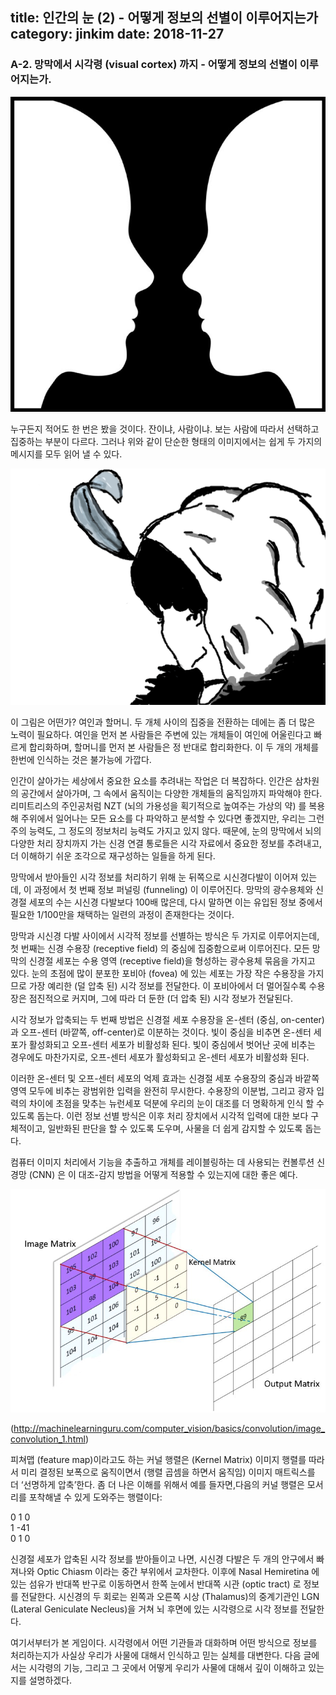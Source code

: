 title: 인간의 눈 (2) - 어떻게 정보의 선별이 이루어지는가
category: jinkim
date: 2018-11-27
------------------------------------

### A-2. 망막에서 시각령 (visual cortex) 까지 - 어떻게 정보의 선별이 이루어지는가.

![](./userdata/images/112718-1.png)

누구든지 적어도 한 번은 봤을 것이다. 잔이냐, 사람이냐. 보는 사람에 따라서 선택하고 집중하는 부분이 다르다. 그러나 위와 같이 단순한 형태의 이미지에서는 쉽게 두 가지의 메시지를 모두 읽어 낼 수 있다. 

![](./userdata/images/112718-2.png)

이 그림은 어떤가? 여인과 할머니. 두 개체 사이의 집중을 전환하는 데에는 좀 더 많은 노력이 필요하다. 여인을 먼저 본 사람들은 주변에 있는 개체들이 여인에 어울린다고 빠르게 합리화하며, 할머니를 먼저 본 사람들은 정 반대로 합리화한다. 이 두 개의 개체를 한번에 인식하는 것은 불가능에 가깝다.

인간이 살아가는 세상에서 중요한 요소를 추려내는 작업은 더 복잡하다. 인간은 삼차원의 공간에서 살아가며, 그 속에서 움직이는 다양한 개체들의 움직임까지 파악해야 한다. 리미트리스의 주인공처럼 NZT (뇌의 가용성을 획기적으로 높여주는 가상의 약) 를 복용해 주위에서 일어나는 모든 요소를 다 파악하고 분석할 수 있다면 좋겠지만, 우리는 그런 주의 능력도, 그 정도의 정보처리 능력도 가지고 있지 않다. 때문에, 눈의 망막에서 뇌의 다양한 처리 장치까지 가는 신경 연결 통로들은 시각 자료에서 중요한 정보를 추려내고, 더 이해하기 쉬운 조각으로 재구성하는 일들을 하게 된다.

망막에서 받아들인 시각 정보를 처리하기 위해 눈 뒤쪽으로 시신경다발이 이어져 있는데, 이 과정에서 첫 번째 정보 퍼널링 (funneling) 이 이루어진다. 망막의 광수용체와 신경절 세포의 수는 시신경 다발보다 100배 많은데, 다시 말하면 이는 유입된 정보 중에서 필요한 1/100만을 채택하는 일련의 과정이 존재한다는 것이다.  

망막과 시신경 다발 사이에서 시각적 정보를 선별하는 방식은 두 가지로 이루어지는데, 첫 번째는 신경 수용장 (receptive field) 의 중심에 집중함으로써 이루어진다. 모든 망막의 신경절 세포는 수용 영역 (receptive field)을 형성하는 광수용체 묶음을 가지고 있다. 눈의 초점에 많이 분포한 포비아 (fovea) 에 있는 세포는 가장 작은 수용장을 가지므로 가장 예리한 (덜 압축 된) 시각 정보를 전달한다. 이 포비아에서 더 멀어질수록 수용장은 점진적으로 커지며, 그에 따라 더 둔한 (더 압축 된) 시각 정보가 전달된다.

시각 정보가 압축되는 두 번째 방법은 신경절 세포 수용장을 온-센터 (중심, on-center)과 오프-센터 (바깥쪽, off-center)로 이분하는 것이다. 빛이 중심을 비추면 온-센터 세포가 활성화되고 오프-센터 세포가 비활성화 된다. 빛이 중심에서 벗어난 곳에 비추는 경우에도 마찬가지로, 오프-센터 세포가 활성화되고 온-센터 세포가 비활성화 된다. 

이러한 온-센터 및 오프-센터 세포의 억제 효과는 신경절 세포 수용장의 중심과 바깥쪽 영역 모두에 비추는 광범위한 입력을 완전히 무시한다. 수용장의 이분법, 그리고 광자 입력의 차이에 초점을 맞추는 뉴런세포 덕분에 우리의 눈이 대조를 더 명확하게 인식 할 수 있도록 돕는다. 이런 정보 선별 방식은 이후 처리 장치에서 시각적 입력에 대한 보다 구체적이고, 일반화된 판단을 할 수 있도록 도우며, 사물을 더 쉽게 감지할 수 있도록 돕는다.

컴퓨터 이미지 처리에서 기능을 추출하고 개체를 레이블링하는 데 사용되는 컨볼루션 신경망 (CNN) 은 이 대조-감지 방법을 어떻게 적용할 수 있는지에 대한 좋은 예다.

![](./userdata/images/112718-3.png)

(http://machinelearninguru.com/computer_vision/basics/convolution/image_convolution_1.html)

피쳐맵 (feature map)이라고도 하는 커널 행렬은 (Kernel Matrix) 이미지 행렬를 따라서 미리 결정된 보폭으로 움직이면서 (행렬 곱셈을 하면서 움직임) 이미지 매트릭스를 더 ‘선명하게 압축’한다. 좀 더 나은 이해를 위해서 예를 들자면,다음의 커널 행렬은 모서리를 포착해낼 수 있게 도와주는 행렬이다:

0 1 0 <br>
1 -41 <br>
0 1 0 <br>

신경절 세포가 압축된 시각 정보를 받아들이고 나면, 시신경 다발은 두 개의 안구에서 빠져나와 Optic Chiasm 이라는 중간 부위에서 교차한다. 이후에 Nasal Hemiretina 에 있는 섬유가 반대쪽 반구로 이동하면서 한쪽 눈에서 반대쪽 시관 (optic tract) 로 정보를 전달한다. 시신경의 두 회로는 왼쪽과 오른쪽 시상 (Thalamus)의 중계기관인 LGN (Lateral Geniculate Necleus)을 거쳐 뇌 후면에 있는 시각령으로 시각 정보를 전달한다.

여기서부터가 본 게임이다. 시각령에서 어떤 기관들과 대화하며 어떤 방식으로 정보를 처리하는지가 사실상 우리가 사물에 대해서 인식하고 믿는 실체를 대변한다. 다음 글에서는 시각령의 기능, 그리고 그 곳에서 어떻게 우리가 사물에 대해서 깊이 이해하고 있는지를 설명하겠다.